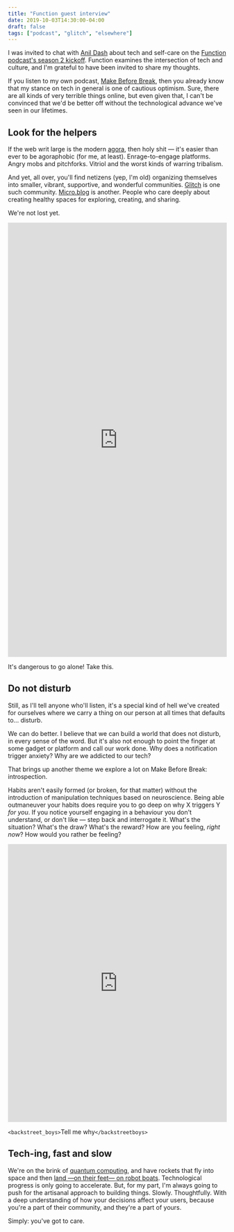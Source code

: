 ```yaml
---
title: "Function guest interview"
date: 2019-10-03T14:30:00-04:00
draft: false
tags: ["podcast", "glitch", "elsewhere"]
---
```


I was invited to chat with [Anil Dash] about tech and self-care on the [Function podcast's season 2 kickoff](https://glitch.com/culture/function-episode-13/). Function examines the intersection of tech and culture, and I'm grateful to have been invited to share my thoughts.

<!--more-->

If you listen to my own podcast, [Make Before Break], then you already know that my stance on tech in general is one of cautious optimism. Sure, there are all kinds of very terrible things online, but even given that, I can't be convinced that we'd be better off without the technological advance we've seen in our lifetimes.

## Look for the helpers

If the web writ large is the modern [agora], then holy shit — it's easier than ever to be agoraphobic (for me, at least). Enrage-to-engage platforms. Angry mobs and pitchforks. Vitriol and the worst kinds of warring tribalism.

And yet, all over, you'll find netizens (yep, I'm old) organizing themselves into smaller, vibrant, supportive, and wonderful communities. [Glitch] is one such community. [Micro.blog] is another. People who care deeply about creating healthy spaces for exploring, creating, and sharing.

We're not lost yet.

<div class="glitch-embed-wrap" style="height: 1000px; width: 100%;">
  <iframe
    src="https://glitch.com/embed/#!/embed/thought-detox?path=README.md&previewSize=100"
    title="thought-detox on Glitch"
    allow="geolocation; microphone; camera; midi; vr; encrypted-media"
    style="height: 100%; width: 100%; border: 0;">
  </iframe>
</div>
<p class="caption">It's dangerous to go alone! Take this.</p class="caption">

## Do not disturb

Still, as I'll tell anyone who'll listen, it's a special kind of hell we've created for ourselves where we carry a thing on our person at all times that defaults to... disturb.

We can do better. I believe that we can build a world that does not disturb, in every sense of the word. But it's also not enough to point the finger at some gadget or platform and call our work done. Why does a notification trigger anxiety? Why are we addicted to our tech?

That brings up another theme we explore a lot on Make Before Break: introspection.

Habits aren't easily formed (or broken, for that matter) without the introduction of manipulation techniques based on neuroscience. Being able outmaneuver your habits does require you to go deep on why X triggers Y _for you_. If you notice yourself engaging in a behaviour you don't understand, or don't like — step back and interrogate it. What's the situation? What's the draw? What's the reward? How are you feeling, _right now_? How would you rather be feeling?

<div class="glitch-embed-wrap" style="height: 640px; width: 100%;">
  <iframe
    src="https://glitch.com/embed/#!/embed/five-whybot?path=README.md&previewSize=100"
    title="five-whybot on Glitch"
    allow="geolocation; microphone; camera; midi; vr; encrypted-media"
    style="height: 100%; width: 100%; border: 0;">
  </iframe>
</div>
<p class="caption"><code>&lt;backstreet_boys&gt;</code>Tell me why<code>&lt;/backstreetboys&gt;</code></p class="caption">

## Tech-ing, fast and slow

We're on the brink of [quantum computing], and have rockets that fly into space and then [land —on their feet— on robot boats](https://www.youtube.com/watch?v=1sJlFzUQVmY). Technological progress is only going to accelerate. But, for my part, I'm always going to push for the artisanal approach to building things. Slowly. Thoughtfully. With a deep understanding of how your decisions affect your users, because you're a part of their community, and they're a part of yours.

Simply: you've got to care.

[anil dash]: https://anildash.com
[make before break]: https://makebeforebreak.com
[glitch]: https://glitch.com
[micro.blog]: https://micro.blog
[agora]: https://en.m.wikipedia.org/wiki/Agora
[quantum computing]: https://www.sciencemag.org/news/2019/09/quantum-computer-bests-all-conventional-computers-first-claim-supremacy
